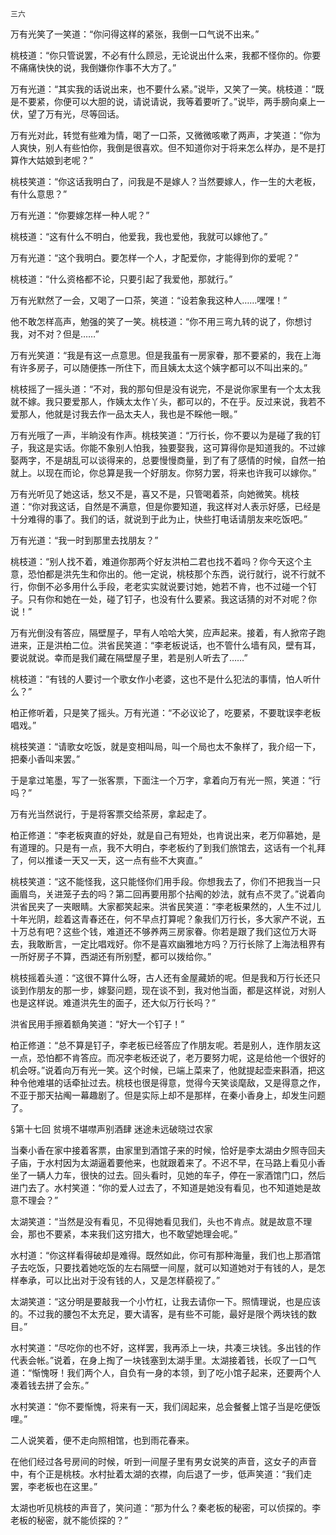     三六 

   万有光笑了一笑道：“你问得这样的紧张，我倒一口气说不出来。”

   桃枝道：“你只管说罢，不必有什么顾忌，无论说出什么来，我都不怪你的。你要不痛痛快快的说，我倒嫌你作事不大方了。”

   万有光道：“其实我的话说出来，也不要什么紧。”说毕，又笑了一笑。桃枝道：“既是不要紧，你便可以大胆的说，请说请说，我等着要听了。”说毕，两手膀向桌上一伏，望了万有光，尽等回话。

   万有光对此，转觉有些难为情，喝了一口茶，又微微咳嗽了两声，才笑道：“你为人爽快，别人有些怕你，我倒是很喜欢。但不知道你对于将来怎么样办，是不是打算作大姑娘到老呢？”

   桃枝笑道：“你这话我明白了，问我是不是嫁人？当然要嫁人，作一生的大老板，有什么意思？”

   万有光道：“你要嫁怎样一种人呢？”

   桃枝道：“这有什么不明白，他爱我，我也爱他，我就可以嫁他了。”

   万有光道：“这个我明白。要怎样一个人，才配爱你，才能得到你的爱呢？”

   桃枝道：“什么资格都不论，只要引起了我爱他，那就行。”

   万有光默然了一会，又喝了一口茶，笑道：“设若象我这种人……嘿嘿！”

   他不敢怎样高声，勉强的笑了一笑。桃枝道：“你不用三弯九转的说了，你想讨我，对不对？但是……”

   万有光笑道：“我是有这一点意思。但是我虽有一房家眷，那不要紧的，我在上海有许多房子，可以随便拣一所住下，而且姨太太这个姨字都可以不叫出来的。”

   桃枝摇了一摇头道：“不对，我的那句但是没有说完，不是说你家里有一个太太我就不嫁。我只要爱那人，作姨太太作丫头，都可以的，不在乎。反过来说，我若不爱那人，他就是讨我去作一品太夫人，我也是不睬他一眼。”

   万有光哦了一声，半晌没有作声。桃枝笑道：“万行长，你不要以为是碰了我的钉子，我这是实话。你能不象别人怕我，独要娶我，这可算得你是知道我的。不过嫁娶两字，不是胡乱可以谈得来的，总要慢慢商量，到了有了感情的时候，自然一拍就上。以现在而论，你总算是我一个好朋友。你努力罢，将来也许我可以嫁你。”

   万有光听见了她这话，愁又不是，喜又不是，只管喝着茶，向她微笑。桃枝道：“你对我这话，自然是不满意，但是你要知道，我这样对人表示好感，已经是十分难得的事了。我们的话，就说到于此为止，快些打电话请朋友来吃饭吧。”

   万有光道：“我一时到那里去找朋友？”

   桃枝道：“别人找不着，难道你那两个好友洪柏二君也找不着吗？你今天这个主意，恐怕都是洪先生和你出的。他一定说，桃枝那个东西，说行就行，说不行就不行，你倒不必多用什么手段，老老实实就说要讨她，她若不肯，也不过碰一个钉子。只有你和她在一处，碰了钉子，也没有什么要紧。我这话猜的对不对呢？你说！”

   万有光倒没有答应，隔壁屋子，早有人哈哈大笑，应声起来。接着，有人掀帘子跑进来，正是洪柏二位。洪省民笑道：“李老板说话，也不管什么墙有风，壁有耳，要说就说。幸而是我们藏在隔壁屋子里，若是别人听去了……”

   桃枝道：“有钱的人要讨一个歌女作小老婆，这也不是什么犯法的事情，怕人听什么？”

   柏正修听着，只是笑了摇头。万有光道：“不必议论了，吃要紧，不要耽误李老板唱戏。”

   桃枝笑道：“请歌女吃饭，就是变相叫局，叫一个局也太不象样了，我介绍一下，把秦小香叫来罢。”

   于是拿过笔墨，写了一张客票，下面注一个万字，拿着向万有光一照，笑道：“行吗？”

   万有光当然说行，于是将客票交给茶房，拿起走了。

   柏正修道：“李老板爽直的好处，就是自己有短处，也肯说出来，老万仰慕她，是有道理的。只是有一点，我不大明白，李老板约了到我们旅馆去，这话有一个礼拜了，何以推诿一天又一天，这一点有些不大爽直。”

   桃枝笑道：“这不能怪我，这只能怪你们用手段。你想我去了，你们不把我当一只画眉鸟，关进笼子去的吗？第二回再要用那个拈阄的妙法，就有点不灵了。”说着向洪省民夹了一夹眼睛。大家都笑起来。洪省民笑道：“李老板果然的，人生不过儿十年光阴，趁着这青春还在，何不早点打算呢？象我们万行长，多大家产不说，五十万总有吧？这些个钱，难道还不够养两三房家眷。你若是跟了我们这位万大哥去，我敢断言，一定比唱戏好。你不是喜欢幽雅地方吗？万行长除了上海法租界有一所好房子不算，西湖还有所别墅，都可以拨给你。”

   桃枝摇着头道：“这很不算什么呀，古人还有金屋藏娇的呢。但是我和万行长还只谈到作朋友的那一步，嫁娶问题，现在谈不到，我对他当面，都是这样说，对别人也是这样说。难道洪先生的面子，还大似万行长吗？”

   洪省民用手擦着额角笑道：“好大一个钉子！”

   柏正修道：“总不算是钉子，李老板已经答应了作朋友呢。若是别人，连作朋友这一点，恐怕都不肯答应。而况李老板还说了，老万要努力呢，这是给他一个很好的机会呀。”说着向万有光一笑。这个时候，已端上菜来了，他就提起壶来斟酒，把这种令他难堪的话牵扯过去。桃枝也很是得意，觉得今天笑谈麾敌，又是得意之作，不亚于那天拈阄一幕趣剧了。但是实际上却不是那样，在秦小香身上，却发生问题了。

   §第十七回 贫境不堪噤声别酒肆 迷途未远破晓过农家

   当秦小香在家中接着客票，由家里到酒馆子来的时候，恰好是李太湖由夕照寺回夫子庙，于水村因为太湖逼着要他来，也就跟着来了。不迟不早，在马路上看见小香坐了一辆人力车，很快的过去。回头看时，见她的车子，停在一家酒馆门口，然后进门去了。水村笑道：“你的爱人过去了，不知道是她没有看见，也不知道她是故意不理会？”

   太湖笑道：“当然是没有看见，不见得她看见我们，头也不肯点。就是故意不理会，那也不要紧，本来我们这穷措大，也不敢望她理会呢。”

   水村道：“你这样看得破却是难得。既然如此，你可有那种海量，我们也上那酒馆子去吃饭，只要找着她吃饭的左右隔壁一间屋，就可以知道她对于有钱的人，是怎样奉承，可以比出对于没有钱的人，又是怎样藐视了。”

   太湖笑道：“这分明是要敲我一个小竹杠，让我去请你一下。照情理说，也是应该的。不过我的腰包不太充足，要大请客，是有些不可能，最好是限个两块钱的数目。”

   水村笑道：“尽吃你的也不好，这样罢，我再添上一块，共凑三块钱。多出钱的作代表会帐。”说着，在身上掏了一块钱塞到太湖手里。太湖接着钱，长叹了一口气道：“惭愧呀！我们两个人，自负有一身的本领，到了吃小馆子起来，还要两个人凑着钱去拼了会东。”

   水村笑道：“你不要惭愧，将来有一天，我们阔起来，总会餐餐上馆子当是吃便饭哩。”

   二人说笑着，便不走向照相馆，也到雨花春来。

   在他们经过各号房间的时候，听到一间屋子里有男女说笑的声音，这女子的声音中，有个正是桃枝。水村扯着太湖的衣襟，向后退了一步，低声笑道：“我们走罢，李老板也在这里。”

   太湖也听见桃枝的声音了，笑问道：“那为什么？秦老板的秘密，可以侦探的。李老板的秘密，就不能侦探的？”

